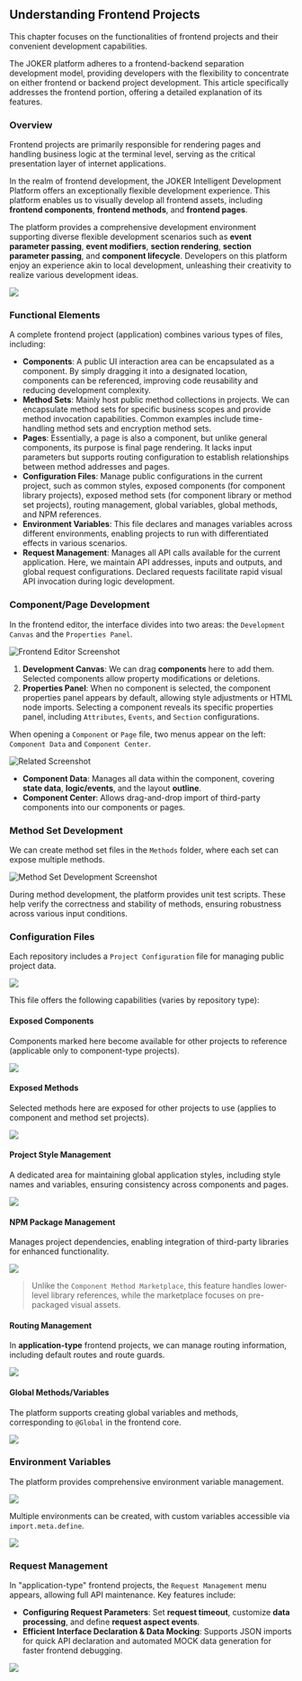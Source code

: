 ## Understanding Frontend Projects

This chapter focuses on the functionalities of frontend projects and their convenient development capabilities.

The JOKER platform adheres to a frontend-backend separation development model, providing developers with the flexibility to concentrate on either frontend or backend project development. This article specifically addresses the frontend portion, offering a detailed explanation of its features.

### Overview

Frontend projects are primarily responsible for rendering pages and handling business logic at the terminal level, serving as the critical presentation layer of internet applications.

In the realm of frontend development, the JOKER Intelligent Development Platform offers an exceptionally flexible development experience. This platform enables us to visually develop all frontend assets, including **frontend components**, **frontend methods**, and **frontend pages**.

The platform provides a comprehensive development environment supporting diverse flexible development scenarios such as **event parameter passing**, **event modifiers**, **section rendering**, **section parameter passing**, and **component lifecycle**. Developers on this platform enjoy an experience akin to local development, unleashing their creativity to realize various development ideas.

![](/workbench/front-end.png)

### Functional Elements

A complete frontend project (application) combines various types of files, including:

-   **Components**: A public UI interaction area can be encapsulated as a component. By simply dragging it into a designated location, components can be referenced, improving code reusability and reducing development complexity.
-   **Method Sets**: Mainly host public method collections in projects. We can encapsulate method sets for specific business scopes and provide method invocation capabilities. Common examples include time-handling method sets and encryption method sets.
-   **Pages**: Essentially, a page is also a component, but unlike general components, its purpose is final page rendering. It lacks input parameters but supports routing configuration to establish relationships between method addresses and pages.
-   **Configuration Files**: Manage public configurations in the current project, such as common styles, exposed components (for component library projects), exposed method sets (for component library or method set projects), routing management, global variables, global methods, and NPM references.
-   **Environment Variables**: This file declares and manages variables across different environments, enabling projects to run with differentiated effects in various scenarios.
-   **Request Management**: Manages all API calls available for the current application. Here, we maintain API addresses, inputs and outputs, and global request configurations. Declared requests facilitate rapid visual API invocation during logic development.

### Component/Page Development

In the frontend editor, the interface divides into two areas: the `Development Canvas` and the `Properties Panel`.

![Frontend Editor Screenshot](/workbench/front-end2.png)

1. **Development Canvas**: We can drag **components** here to add them. Selected components allow property modifications or deletions.
2. **Properties Panel**: When no component is selected, the component properties panel appears by default, allowing style adjustments or HTML node imports. Selecting a component reveals its specific properties panel, including `Attributes`, `Events`, and `Section` configurations.

When opening a `Component` or `Page` file, two menus appear on the left: `Component Data` and `Component Center`.

![Related Screenshot](/workbench/front-end3.png)

-   **Component Data**: Manages all data within the component, covering **state data**, **logic/events**, and the layout **outline**.
-   **Component Center**: Allows drag-and-drop import of third-party components into our components or pages.

### Method Set Development

We can create method set files in the `Methods` folder, where each set can expose multiple methods.

![Method Set Development Screenshot](/workbench/front-end4.png)

During method development, the platform provides unit test scripts. These help verify the correctness and stability of methods, ensuring robustness across various input conditions.

### Configuration Files

Each repository includes a `Project Configuration` file for managing public project data.

![](/workbench/front-end5.png)

This file offers the following capabilities (varies by repository type):

#### Exposed Components

Components marked here become available for other projects to reference (applicable only to component-type projects).

![](/workbench/front-end6.png)

#### Exposed Methods

Selected methods here are exposed for other projects to use (applies to component and method set projects).

![](/workbench/front-end7.png)

#### Project Style Management

A dedicated area for maintaining global application styles, including style names and variables, ensuring consistency across components and pages.

![](/workbench/front-end8.png)

#### NPM Package Management

Manages project dependencies, enabling integration of third-party libraries for enhanced functionality.

![](/workbench/front-end9.png)

> Unlike the `Component Method Marketplace`, this feature handles lower-level library references, while the marketplace focuses on pre-packaged visual assets.

#### Routing Management

In **application-type** frontend projects, we can manage routing information, including default routes and route guards.

![](/workbench/front-end10.png)

#### Global Methods/Variables

The platform supports creating global variables and methods, corresponding to `@Global` in the frontend core.

![](/workbench/front-end11.png)

### Environment Variables

The platform provides comprehensive environment variable management.

![](/workbench/front-end12.png)

Multiple environments can be created, with custom variables accessible via `import.meta.define`.

![](/workbench/front-end13.png)

### Request Management

In "application-type" frontend projects, the `Request Management` menu appears, allowing full API maintenance. Key features include:

-   **Configuring Request Parameters**: Set **request timeout**, customize **data processing**, and define **request aspect events**.
-   **Efficient Interface Declaration & Data Mocking**: Supports JSON imports for quick API declaration and automated MOCK data generation for faster frontend debugging.

![](/workbench/front-end14.png)